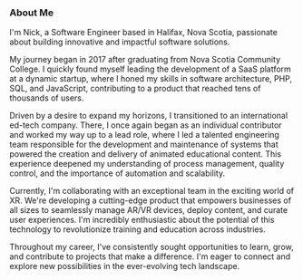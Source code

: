 ### About Me

I'm Nick, a Software Engineer based in Halifax, Nova Scotia, passionate about building innovative and impactful software solutions. 

My journey began in 2017 after graduating from Nova Scotia Community College. I quickly found myself leading the development of a SaaS platform at a dynamic startup, where I honed my skills in software architecture, PHP, SQL, and JavaScript, contributing to a product that reached tens of thousands of users.

Driven by a desire to expand my horizons, I transitioned to an international ed-tech company. There, I once again began as an individual contributor and worked my way up to a lead role, where I led a talented engineering team responsible for the development and maintenance of systems that powered the creation and delivery of animated educational content. This experience deepened my understanding of process management, quality control, and the importance of automation and scalability.

Currently, I'm collaborating with an exceptional team in the exciting world of XR. We're developing a cutting-edge product that empowers businesses of all sizes to seamlessly manage AR/VR devices, deploy content, and curate user experiences. I'm incredibly enthusiastic about the potential of this technology to revolutionize training and education across industries.

Throughout my career, I've consistently sought opportunities to learn, grow, and contribute to projects that make a difference. I'm eager to connect and explore new possibilities in the ever-evolving tech landscape.

<script src="{{ site.baseurl }}{% link assets/js/app.js %}"></script>
